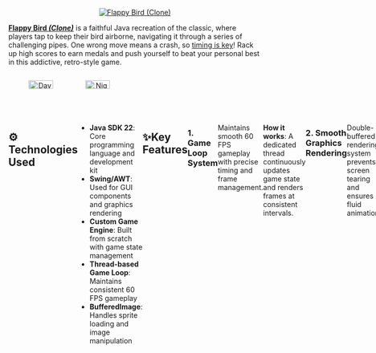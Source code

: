 
<p align="center">
  <a href="https://youtu.be/I741sSjlwh0?si=DiBZN-41UxAiezoA" target="_blank" rel="noreferrer"><img src="https://i.imgur.com/iJnsQco.png" alt="Flappy Bird (Clone)"></a>
</p>


**[Flappy Bird _(Clone)_](https://youtu.be/I741sSjlwh0?si=DiBZN-41UxAiezoA)** is a faithful Java recreation of the classic, where players tap to keep their bird airborne, navigating it through a series of challenging pipes. One wrong move means a crash, so <u>timing is key</u>! Rack up high scores to earn medals and push yourself to beat your personal best in this addictive, retro-style game.

<div style="width: 100%; display: flex; justify-content: space-between;">
  
  <div style="width: 48%; text-align: center;">
    <p align="center">
      <img src="https://i.imgur.com/3l2189u.gif" alt="Daytime Menu" width="45%">
      <img src="https://i.imgur.com/w2xREia.gif" alt="Nighttime Menu" width="45%">
    </p>
  </div>
</div>

<div style="width: 100%; display: flex; justify-content: space-between;">

## ⚙️ Technologies Used
- **Java SDK 22**: Core programming language and development kit  
- **Swing/AWT**: Used for GUI components and graphics rendering  
- **Custom Game Engine**: Built from scratch with game state management  
- **Thread-based Game Loop**: Maintains consistent 60 FPS gameplay  
- **BufferedImage**: Handles sprite loading and image manipulation 

## ✨Key Features 

### 1. Game Loop System

Maintains smooth 60 FPS gameplay with precise timing and frame management.  
&nbsp;

**How it works**: A dedicated thread continuously updates game state and renders frames at consistent intervals.

```java
@Override  
public void run() {  
  double timePerFrame = 1000000000.0 / 60;  
  long lastFrame = System.nanoTime();  
  long now;  
  
  while(true) {  
	  now = System.nanoTime();  
	  if(now - lastFrame >= timePerFrame) {  
		  update();  
		  repaint();  
		  lastFrame = now;  
	  } 
    }
 }
 ```

### 2. Smooth Graphics Rendering

Double-buffered rendering system prevents screen tearing and ensures fluid animation.  
&nbsp;

**How it works**: Draws game elements to an off-screen buffer before displaying them on screen.

```java
@Override  
protected void paintComponent(Graphics g) {  
 if(scene == null) {  
	 scene = createImage(GAME_WIDTH, GAME_HEIGHT);  
	 pen = scene.getGraphics();  
 }  
 pen.clearRect(0, 0, GAME_WIDTH, GAME_HEIGHT);  
 if(getCurrentState() != null) getCurrentState().draw(pen);  
 g.drawImage(scene, 0, 0, this);  
}
 ```

### 3. Precise Collision Detection

Accurate hitbox-based collision system for interactions between bird and obstacles.  
&nbsp;

**How it works**: Uses rectangle-based hitboxes with precise overlap detection.

```java
public boolean overlaps(Hitbox hb) {  
  return (x <= hb.x + hb.width)  &&  
         (x + width >= hb.x)     &&  
         (y <= hb.y + hb.height) &&  
         (y + height >= hb.y);  
}
 ```

### 4. Realistic Physics System

Smooth gravity-based movement with responsive jump mechanics.  
&nbsp;

**How it works**: Implements physics calculations for bird movement with configurable parameters.

```java
public void move() {  
  if(dead)return;  
  vy += GRAVITY;  
  y += vy;  
  y = Math.max(y, 0);  
  // ...death logic...
}
 ```

### 5. Dynamic Bird Colors

Randomized bird colors with smooth animation system.  
&nbsp;

**How it works**: Randomly selects between yellow, red, or blue bird sprites with fluid wing animations every round!

```java
private String getBirdColor() {  
  switch (ThreadLocalRandom.current().nextInt(3) + 1) {  
  default -> { return "yellow"; }  
  case 2 -> { return "red"; }  
  case 3 -> { return "blue"; }  
  }
}
 ```

  <div style="width: 48%; text-align: center;">
    <p align="center">
      <img src="https://i.imgur.com/qXD27ac.png" alt="Different Bird Colors" width="85%">
    </p>
  </div>
  
 ### 6. Medal System

Tiered achievement system that rewards player skill. Awarded on scores of 10+, 20+, 30+, and 40+ points, respectively.  
&nbsp;

**How it works**: Awards increasingly valuable medals based on score thresholds, with visual feedback.

```java
public enum Medal {  
  
 BRONZE, SILVER, GOLD, PLATINUM;  
  
 private final int minimumScore;  
  
 Medal() {    
  minimumScore = (ordinal() + 1) * 10;  
 }  

public static Medal getMedal(int score) {  
 Medal medal = null;  
 for(Medal m : values()) {  
  if(score >= m.getMinimumScore())  
	  medal = m;  
 }  
 return medal;  
}  
 ```

  <div style="width: 48%; text-align: center;">
    <p align="center">
      <img src="https://i.imgur.com/fTSeljf.png" alt="Score Medal Types" width="85%">
    </p>
    
<br><Br>
## ⚠️ Disclaimer
<p>Graphical and auditory assets used in this clone are owned by DOTGEARS (.GEARS) Studios © 2011 - 2024.<br>This project is created for <b>educational and entertainment purposes only</b> & has no affiliation with the original game.</p>


